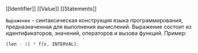 [[Identifier]]
[[Value]]
[[Statements]]

`Выражение` - синтаксическая конструкция языка программирования, предназначенная для выполнения вычислений. Выражение состоит из идентификаторов, значений, операторов и вызова функций.
Пример: 
```js
(len - 1) * f(x, INTERVAL);
```
